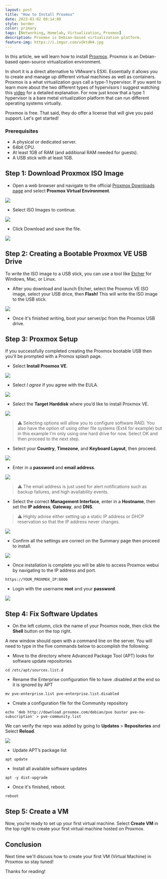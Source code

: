 ```yaml
---
layout: post
title: "How to Install Proxmox"
date: 2023-01-02 09:14:00
style: border
color: primary
tags: [Networking, Homelab, Virtualization, Proxmox]
description: Proxmox is Debian-based virtualization platform.
feature-img: https://i.imgur.com/vUktdH4.jpg
---
```


In this article, we will learn how to install [Proxmox](https://www.proxmox.com/en/). Proxmox is an Debian-based  open-source virtualization environment.

In short it is a direct alternative to VMware's ESXI. Essentially it allows you to create and manage up different virtual machines as well as containers. Proxmox is a what virtualization guys call a type-1 hypervisor. If you want to learn more about the two different types of hypervisors I suggest watching this [video](https://www.youtube.com/watch?v=UEk0CKoeUnA) for a detailed explanation. For now just know that a type 1 hypervisor is a bare metal virtualization platform that can run different operating systems virtually.

Proxmox is free. That said, they do offer a license that will give you paid support. Let's get started!

### Prerequisites

- A physical or dedicated server.
- 64bit CPU.
- At least 1GB of RAM (and additional RAM needed for guests).
- A USB stick with at least 1GB.

## Step 1: Download Proxmox ISO Image

- Open a web browser and navigate to the official [Proxmox Downloads page](https://www.proxmox.com/en/downloads) and select **Proxmox Virtual Environment**.

![](https://i.imgur.com/HS1CQUA.png)

- Select ISO Images to continue.

![](https://i.imgur.com/4La11mo.png)

- Click Download and save the file.

![](https://i.imgur.com/tggbsb6.png)

## Step 2: Creating a Bootable Proxmox VE USB Drive

To write the ISO image to a USB stick, you can use a tool like [Etcher]() for Windows, Mac, or Linux.

- After you download and launch Etcher, select the Proxmox VE ISO image, select your USB drice, then **Flash!** This will write the ISO image to the USB stick.

![](https://i.imgur.com/sgIVoTk.png)

- Once it's finished writing, boot your server/pc from the Proxmox USB drive.

## Step 3: Proxmox Setup

If you successfully completed creating the Proxmox bootable USB then you'll be prompted with a Promox splash page.

- Select **Install Proxmox VE**.

![](https://i.imgur.com/of4JTCw.jpg)

- Select *I agree* if you agree with the EULA.

![](https://i.imgur.com/p6GmhBf.jpg)

- Select the **Target Harddisk** where you’d like to install Proxmox VE.

![](https://www.wundertech.net/wp-content/uploads/2022/05/InstallProxmox3-1024x665.jpg)

> ⚠️ Selecting options will allow you to configure software RAID. You also have the option of using other file systems (Ext4 for example) but in this example I'm only using one hard drive for now. Select OK and then proceed to the next step.

- Select your **Country**, **Timezone**, and **Keyboard Layout**, then proceed.

![](https://i.imgur.com/7ujpEhO.jpg)

- Enter in a **password** and **email address**. 

![](https://i.imgur.com/Cw9EYYc.jpg)

> ⚠️ The email address is just used for alert notifications such as backup failures, and high availability events.

- Select the correct **Management Interface**, enter in a **Hostname**, then set the **IP address**, **Gateway**, and **DNS**.

> ⚠️ Highly advise either setting up a static IP address or DHCP reservation so that the IP address never changes.

![](https://i.imgur.com/BibsMyF.jpg)

- Confirm all the settings are correct on the Summary page then proceed to install.

![](https://i.imgur.com/HbRCfLu.jpg)

- Once installation is complete you will be able to access Proxmox webui by navigating to the IP address and port.

```
https://YOUR_PROXMOX_IP:8006
```

- Login with the username **root** and your **password**.

![](https://i.imgur.com/avsVJOV.png)

## Step 4: Fix Software Updates

- On the left column, click the name of your Proxmox node, then click the **Shell** button on the top right. 

A new window should open with a command line on the server. You will need to type in the five commands below to accomplish the following:

- Move to the directory where Advanced Package Tool (APT) looks for software update repositories

```
cd /etc/apt/sources.list.d
```

- Rename the Enterprise configuration file to have .disabled at the end so it is ignored by APT

```
mv pve-enterprise.list pve-enterprise.list.disabled
```

- Create a configuration file for the Community repository

```
echo 'deb http://download.proxmox.com/debian/pve buster pve-no-subscription' > pve-community.list
```

We can verify the repo was added by going to **Updates** > **Repositories** and Select **Reload**.

![](https://i.imgur.com/3MWJqLv.png)

- Update APT’s package list

```
apt update
```

- Install all available software updates

```
apt -y dist-upgrade
```

- Once it's finished, reboot.

```
reboot
```

## Step 5: Create a VM

Now, you’re ready to set up your first virtual machine. Select **Create VM** in the top right to create your first virtual machine hosted on Proxmox.

## Conclusion

Next time we'll discuss how to create your first VM (Virtual Machine) in Proxmox so stay tuned! 

Thanks for reading!